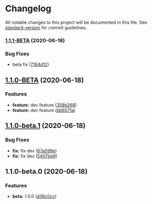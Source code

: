 # Changelog

All notable changes to this project will be documented in this file. See [standard-version](https://github.com/conventional-changelog/standard-version) for commit guidelines.

### [1.1.1-BETA](https://github.com/iamtomhewitt/sandbox/compare/v1.1.0-BETA...v1.1.1-BETA) (2020-06-18)


### Bug Fixes

* beta fix ([7184d12](https://github.com/iamtomhewitt/sandbox/commit/7184d12ce9a1265697b08fffad225f280e777868))

## [1.1.0-BETA](https://github.com/iamtomhewitt/sandbox/compare/v1.1.0-beta.1...v1.1.0-BETA) (2020-06-18)


### Features

* **feature:** dev feature ([358b268](https://github.com/iamtomhewitt/sandbox/commit/358b268ee223df8b73bf2855282ddeacb605d03e))
* **feature:** dev feature ([bb6571a](https://github.com/iamtomhewitt/sandbox/commit/bb6571a5ee7a94d4153f054aa5941a3dc516d880))

## [1.1.0-beta.1](https://github.com/iamtomhewitt/sandbox/compare/v1.1.0-beta.0...v1.1.0-beta.1) (2020-06-18)


### Bug Fixes

* **fix:** fix dev ([87a099e](https://github.com/iamtomhewitt/sandbox/commit/87a099e7a3c23dddbcf3d25170a3a00a7fd499ad))
* **fix:** fix dev ([5407be9](https://github.com/iamtomhewitt/sandbox/commit/5407be90d2db112534c2474a3aca181928a8acb2))

## 1.1.0-beta.0 (2020-06-18)


### Features

* **beta:** 1.0.0 ([d36c0cc](https://github.com/iamtomhewitt/sandbox/commit/d36c0ccdb23f9c2feccb359b9897d70206169ff6))
